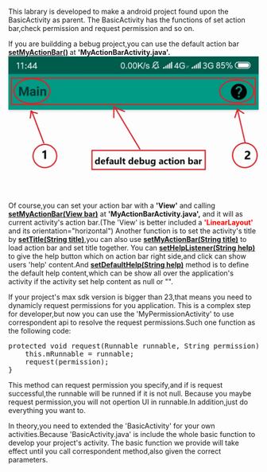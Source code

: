 <p>This labrary is developed to make a android project found upon the BasicActivity as parent.
The BasicActivity has the functions of set action bar,check permission and request permission and so on. 
</p>

If you are buildding a bebug project,you can use the default action bar <b><a href="src/main/java/com/hlm/basic/activity/MyActionBarActivity.java#L22">setMyActionBar()</a> </b> at <b>'MyActionBarActivity.java'.</b>
<img src="img/09cade7c43093efae653a0c13577095.jpg"/>
Of course,you can set your action bar with a <b>'View'</b> and calling <b><a href="src/main/java/com/hlm/basic/activity/MyActionBarActivity.java#L34">setMyActionBar(View bar)</a></b> at <b>'MyActionBarActivity.java',</b>
and it will as current activity's action bar.(The 'View' is better included a <b style="color:#ff0000">'LinearLayout' </b>and its orientation="horizontal") 
Another function is to set the activity's title by <b><a href="src/main/java/com/hlm/basic/activity/MyActionBarActivity.java#L50">setTitle(String title)</a></b>,you can also use <b><a href="src/main/java/com/hlm/basic/activity/MyActionBarActivity.java#L45">setMyActionBar(String title)</a></b> 
to load action bar and set title together. 
You can <b><a href="src/main/java/com/hlm/basic/activity/MyActionBarActivity.java#L63">setHelpListener(String help)</a></b> to give the help button which on action bar right side,and click can show users 'help' content.And <b><a href="src/main/java/com/hlm/basic/activity/MyActionBarActivity.java#L55">setDefaultHelp(String help)</a></b> method is to define the default help content,which can be show all over the application's activity if the activity set help content as null or "".

If your project's max sdk version is bigger than 23,that means you need to dynamicly request permissions for you application.
This is a complex step for developer,but now you can use the 'MyPermissionActivity' to use correspondent api to resolve 
the request permissions.Such one function as the following code:
<pre>
protected void request(Runnable runnable, String permission) {
    this.mRunnable = runnable;
    request(permission);
}
</pre>
This method can request permission you specify,and if is request successful,the runnable will be runned if it is not null.
Because you maybe request permission,you will not opertion UI in runnable.In addition,just do everything you want to.

In theory,you need to extended the 'BasicActivity' for your own activities.Because 'BasicActivity.java' is include the whole 
basic function to develop your project's activity.
The basic function we provide will take effect until you call correspondent method,also given the correct parameters.
